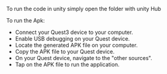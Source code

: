 To run the code in unity simply open the folder with unity Hub

To run the Apk:
- Connect your Quest3 device to your computer.
- Enable USB debugging on your Quest device.
- Locate the generated APK file on your computer.
- Copy the APK file to your Quest device.
- On your Quest device, navigate to the "other sources".
- Tap on the APK file to run the application.
